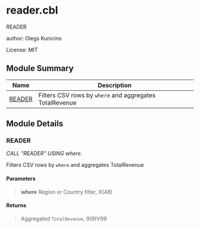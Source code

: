 # reader.cbl

READER

author: Olegs Kunicins


License: MIT

## Module Summary

| Name | Description |
| ----------- | ----------- | 
| [READER](#READER) | Filters CSV rows by `where` and aggregates TotalRevenue | 

## Module Details

### READER

*CALL "READER" USING where.*

Filters CSV rows by `where` and aggregates TotalRevenue


#### Parameters

> **where** Region or Country filter, X(48) 

#### Returns

> Aggregated `TotalRevenue`, 9(9)V99

